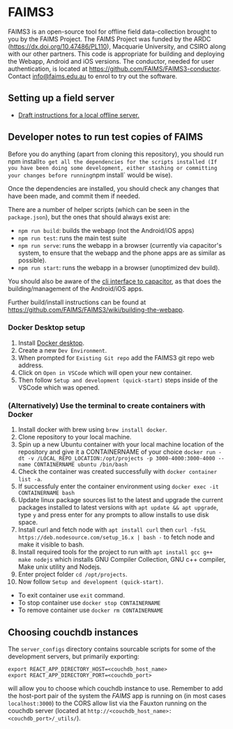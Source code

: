 # FAIMS3

FAIMS3 is an open-source tool for offline field data-collection brought to you by the FAIMS Project. The FAIMS Project was funded by the ARDC (https://dx.doi.org/10.47486/PL110), Macquarie University, and CSIRO along with our other partners. This code is appropriate for building and deploying the Webapp, Android and iOS versions. The conductor, needed for user authentication, is located at https://github.com/FAIMS/FAIMS3-conductor. Contact [info@faims.edu.au](mailto:info@faims.edu.au) to enrol to try out the software.

## Setting up a field server
* [Draft instructions for a local offline server.](https://github.com/FAIMS/FAIMS3/blob/main/settingUpFieldServer.md)

## Developer notes to run test copies of FAIMS

Before you do anything (apart from cloning this repository), you should run
npm install`to get all the dependencies
for the scripts installed (If you have been doing some development, either
stashing or committing your changes before
running`npm install` would be wise).

Once the dependencies are installed, you should check any changes that have been
made, and commit them if needed.

There are a number of helper scripts (which can be seen in the `package.json`),
but the ones that should always exist
are:

* `npm run build`: builds the webapp (not the Android/iOS apps)
* `npm run test`: runs the main test suite
* `npm run serve`: runs the webapp in a browser (currently via capacitor's
   system, to ensure that the webapp and the phone apps are as similar as
   possible).
* `npm run start`: runs the webapp in a browser (unoptimized dev build).

You should also be aware of the
[cli interface to capacitor](https://capacitorjs.com/docs/cli), as that does the
building/management of the Android/iOS
apps.

Further build/install instructions can be found at
<https://github.com/FAIMS/FAIMS3/wiki/building-the-webapp>.

### Docker Desktop setup
1. Install [Docker desktop](https://www.docker.com/get-started/).
1. Create a new `Dev Environment`.
1. When prompted for `Existing Git repo` add the FAIMS3 git repo web address.
1. Click on `Open in VSCode` which will open your new container.
1. Then follow `Setup and development (quick-start)` steps inside of the VSCode which was opened.

### (Alternatively) Use the terminal to create containers with Docker
1. Install docker with brew using `brew install docker`.
1. Clone repository to your local machine.
1. Spin up a new Ubuntu container with your local machine location of the repository and give it a CONTAINERNAME of your choice `docker run -dt -v /LOCAL_REPO_LOCATION:/opt/projects -p 3000-4000:3000-4000 --name CONTAINERNAME ubuntu /bin/bash`
1. Check the container was created successfully with `docker container list -a`.
1. If successfuly enter the container environment using `docker exec -it CONTAINERNAME bash`
1. Update linux package sources list to the latest and upgrade the current packages installed to latest versions with `apt update && apt upgrade`, type `y` and press enter for any prompts to allow installs to use disk space.
1. Install curl and fetch node with `apt install curl` then `curl -fsSL https://deb.nodesource.com/setup_16.x | bash -` to fetch node and make it visible to bash.
1. Install required tools for the project to run with `apt install gcc g++ make nodejs` which installs GNU Compiler Collection, GNU c++ compiler, Make unix utility and Nodejs.
1. Enter project folder `cd /opt/projects`.
1. Now follow `Setup and development (quick-start)`.

* To exit container use `exit` command.
* To stop container use `docker stop CONTAINERNAME`
* To remove container use `docker rm CONTAINERNAME`

## Choosing couchdb instances

The `server_configs` directory contains sourcable scripts for some of the
development servers, but primarily exporting:
```
export REACT_APP_DIRECTORY_HOST=<couchdb_host_name>
export REACT_APP_DIRECTORY_PORT=<couchdb_port>
```
will allow you to choose which couchdb instance to use. Remember to add the
host-port pair of the system the *FAIMS* app is running on (in most cases
`localhost:3000`) to the CORS allow list via the Fauxton running on the couchdb
server (located at `http://<couchdb_host_name>:<couchdb_port>/_utils/`).
